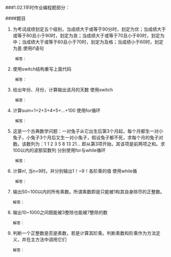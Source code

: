 ###1.02.1平时作业编程题部分：

####题目

1. 为考试成绩划定五个级别，当成绩大于或等于90分时，划定为优；当成绩大于或等于80且小于90时，划定为良；当成绩大于或等于70且小于80时，划定为中；当成绩大于或等于60且小于70时，划定为及格；当成绩小于60时，划定为差.使用if语句

        解答：

2. 使用switch结构重写上面代码

        解答：

3. 给出年份、月份，计算输出该月的天数 使用switch

        解答：

4. 计算sum=1+2+3+4+5+…+100 使用for循环

		解答：

5. 这是一个古典数学问题：一对兔子从它出生后第3个月起，每个月都生一对小兔子，小兔子3个月后又生一对小兔子，假设兔子都不死，求每个月的兔子对数。该数列为：1   1   2   3  5   8   13   21…  即从第3项开始，其该项是前两项之和。求100以内的波那契数列 分别使用for与while循环

		解答：

6. 计算n!, 当n=9时。并分别输出1！~9！各阶乘的值 使用while循

		解答：

7.  输出50~100以内的所有素数。所谓素数即是只能被1和其自身除尽的正整数。

		解答：

8.  输出10~1000之间既能被3整除也能被7整除的数

		解答：

9.  判断一个正整数是否是素数，若是计算其阶乘。判断素数和阶乘作为方法定义，并在主方法中调用它们

		解答：